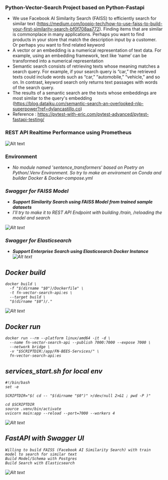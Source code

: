 
### Python-Vector-Search Project based on Python-Fastapi
- We use Facebook AI Similarity Search (FAISS) to efficiently search for similar text (https://medium.com/loopio-tech/how-to-use-faiss-to-build-your-first-similarity-search-bf0f708aa772). Finding items that are similar is commonplace in many applications. Perhaps you want to find products in your store that match the description input by a customer. Or perhaps you want to find related keyword
- A vector or an embedding is a numerical representation of text data. For example, using an embedding framework, text like ‘name’ can be transformed into a numerical representation
- Semantic search consists of retrieving texts whose meaning matches a search query. For example, if your search query is “car,” the retrieved texts could include words such as “car,” “automobile,” “vehicle,” and so on. In contrast, keyword search only returns text passages with words of the search query.
- The results of a semantic search are the texts whose embeddings are most similar to the query's embedding (https://blog.dataiku.com/semantic-search-an-overlooked-nlp-superpower?ref=dylancastillo.co)
- Reference : https://pytest-with-eric.com/pytest-advanced/pytest-fastapi-testing/ 

### REST API Realtime Performance using Prometheus
![Alt text](image-6.png)

### Environment
- <i>No module named 'sentence_transformers' based on Poetry on Python/.Venv Environment. So try to make an enviroment on Conda and builder Docker & Docker-compose.yml

### Swagger for FAISS Model
- __<i>Support Similarity Search using FAISS Model from trained sample datasets</i>__
- <i>I'll try to make it to REST API Endpoint with building /train, /reloading the model and search</i>

![Alt text](image-3.png)

### Swagger for Elasticsearch
- __<i>Support Enterprise Search using Elasticsearch Docker Instance</i>__
![Alt text](image-4.png)

## Docker build
```
docker build \
  -f "$(dirname "$0")/Dockerfile" \
  -t fn-vector-search-api:es \
  --target build \
  "$(dirname "$0")/."
```
![Alt text](image.png)

## Docker run
```
docker run --rm --platform linux/amd64 -it -d \
  --name fn-vector-search-api --publish 7000:7000 --expose 7000 \
  --network bridge \
  -v "$SCRIPTDIR:/app/FN-BEES-Services/" \
  fn-vector-search-api:es
```

## services_start.sh for local env
```
#!/bin/bash
set -e

SCRIPTDIR="$( cd -- "$(dirname "$0")" >/dev/null 2>&1 ; pwd -P )"

cd $SCRIPTDIR
source .venv/bin/activate
uvicorn main:app --reload --port=7000 --workers 4
```
![Alt text](image-1.png)


## FastAPI with Swagger UI
```
Willing to build FAISS (Facebook AI Similarity Search) with train model to search for similar text
Build Model/Schema with Postgres
Build Search with Elasticsearch
```

![Alt text](image-5.png)